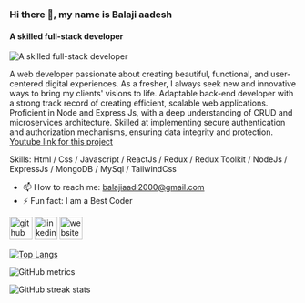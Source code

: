 ### Hi there 👋, my name is Balaji aadesh
#### A skilled full-stack developer
![A skilled full-stack developer](https://i.ibb.co/6NX5J7x/Ecommerce1.png)

A web developer passionate about creating beautiful, functional, and user-centered digital experiences. As a fresher, I always seek new and innovative ways to bring my clients' visions to life.
Adaptable back-end developer with a strong track record of creating efficient, scalable web applications. Proficient in Node and Express Js, with a deep understanding of CRUD and microservices architecture. Skilled at implementing secure authentication and authorization mechanisms, ensuring data integrity and protection.
[Youtube link for this project ](https://youtu.be/gx3UHNeHqb8)

Skills: Html / Css / Javascript / ReactJs / Redux / Redux Toolkit / NodeJs / ExpressJs / MongoDB / MySql / TailwindCss

- 📫 How to reach me:  balajiaadi2000@gmail.com 
- ⚡ Fun fact: I am a Best Coder 


[<img src='https://cdn.jsdelivr.net/npm/simple-icons@3.0.1/icons/github.svg' alt='github' height='40'>](https://github.com/balaji-aadi)  [<img src='https://cdn.jsdelivr.net/npm/simple-icons@3.0.1/icons/linkedin.svg' alt='linkedin' height='40'>](https://www.linkedin.com/in/balajiaadi2000/)  [<img src='https://cdn.jsdelivr.net/npm/simple-icons@3.0.1/icons/icloud.svg' alt='website' height='40'>](https://balajiaadi-portfolio.netlify.app/about)  

[![Top Langs](https://github-readme-stats.vercel.app/api/top-langs/?username=balaji-aadi)](https://github.com/anuraghazra/github-readme-stats)

![GitHub metrics](https://metrics.lecoq.io/balaji-aadi)  

![GitHub streak stats](https://streak-stats.demolab.com/?user=balaji-aadi)  

